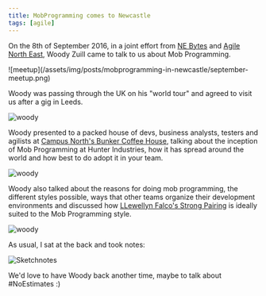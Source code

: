 ```yaml
---
title: MobProgramming comes to Newcastle
tags: [agile]
---
```


On the 8th of September 2016, in a joint effort from <a href="http://nebytes.net">NE Bytes</a> and
<a href="https://www.meetup.com/Agile-North-East/">Agile North East</a>, Woody Zuill came to talk to us about Mob Programming.

![meetup]\(/assets/img/posts/mobprogramming-in-newcastle/september-meetup.png)

Woody was passing through the UK on his "world tour" and agreed to visit us after a
gig in Leeds.

<img src="/assets/img/posts/mobprogramming-in-newcastle/woody-1.jpg" alt="woody" class="u-max-full-width" />

Woody presented to a packed house of devs, business analysts, testers and agilists at
<a href="http://campusnorth.co.uk/">Campus North's Bunker Coffee House</a>, talking about the inception
of Mob Programming at Hunter Industries, how it has spread around the world and how best to do adopt it
in your team.

<img src="/assets/img/posts/mobprogramming-in-newcastle/woody-2.jpg" alt="woody" class="u-max-full-width" />

Woody also talked about the reasons for doing mob programming, the different styles possible,
ways that other teams organize their development environments and discussed how <a href="http://llewellynfalco.blogspot.co.uk/2014/06/llewellyns-strong-style-pairing.html">
LLewellyn Falco's Strong Pairing</a> is ideally suited to the Mob Programming style.

<img src="/assets/img/posts/mobprogramming-in-newcastle/woody-3.jpg" alt="woody" class="u-max-full-width" />

As usual, I sat at the back and took notes:

<img src="/assets/img/posts/mobprogramming-in-newcastle/woody-mobprogramming-sketchnote.jpg" alt="Sketchnotes" class="u-max-full-width" />

We'd love to have Woody back another time, maybe to talk about #NoEstimates :)
